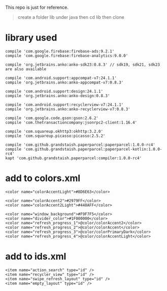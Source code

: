 This repo is just for reference.
> create a folder lib under java then cd lib then clone

# library used
    compile 'com.google.firebase:firebase-ads:9.2.1'
    compile 'com.google.firebase:firebase-analytics:9.0.0'

    compile 'org.jetbrains.anko:anko-sdk23:0.8.3' // sdk19, sdk21, sdk23 are also available

    compile 'com.android.support:appcompat-v7:24.1.1'
    compile 'org.jetbrains.anko:anko-appcompat-v7:0.8.3'

    compile 'com.android.support:design:24.1.1'
    compile 'org.jetbrains.anko:anko-design:0.8.3'

    compile 'com.android.support:recyclerview-v7:24.1.1'
    compile 'org.jetbrains.anko:anko-recyclerview-v7:0.8.3'

    compile 'com.google.code.gson:gson:2.6.2'
    compile 'com.thetransactioncompany:jsonrpc2-client:1.16.4'

    compile 'com.squareup.okhttp3:okhttp:3.2.0'
    compile 'com.squareup.picasso:picasso:2.5.2'

    compile 'com.github.grandstaish.paperparcel:paperparcel:1.0.0-rc4'
    compile 'com.github.grandstaish.paperparcel:paperparcel-kotlin:1.0.0-rc4'
    kapt 'com.github.grandstaish.paperparcel:compiler:1.0.0-rc4'

# add to colors.xml
    <color name="colorAccentLight">#8D6E63</color>

    <color name="colorAccent2">#2979FF</color>
    <color name="colorAccent2Light">#448AFF</color>

    <color name="window_background">#F9F7F5</color>
    <color name="divider_color">#1F000000</color>
    <color name="refresh_progress_1">@color/colorAccent2</color>
    <color name="refresh_progress_2">@color/colorAccent</color>
    <color name="refresh_progress_3">@color/colorPrimaryDark</color>
    <color name="refresh_progress_4">@color/colorAccentLight</color>

# add to ids.xml
    <item name="action_search" type="id" />
    <item name="recycler_view" type="id" />
    <item name="swipe_refresh_layout" type="id" />
    <item name="empty_layout" type="id" />

